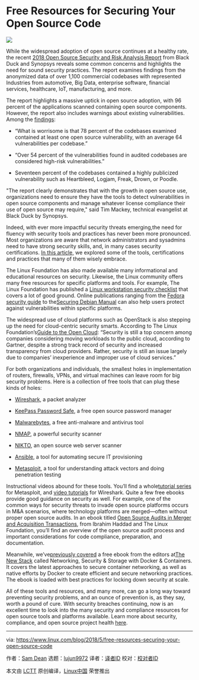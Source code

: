 Free Resources for Securing Your Open Source Code
======

![](https://www.linux.com/sites/lcom/files/styles/rendered_file/public/open-security.jpg?itok=R3M5LDrb)

While the widespread adoption of open source continues at a healthy rate, the recent [2018 Open Source Security and Risk Analysis Report][1] from Black Duck and Synopsys reveals some common concerns and highlights the need for sound security practices. The report examines findings from the anonymized data of over 1,100 commercial codebases with represented Industries from automotive, Big Data, enterprise software, financial services, healthcare, IoT, manufacturing, and more.

The report highlights a massive uptick in open source adoption, with 96 percent of the applications scanned containing open source components. However, the report also includes warnings about existing vulnerabilities. Among the [findings][2]:

  * “What is worrisome is that 78 percent of the codebases examined contained at least one open source vulnerability, with an average 64 vulnerabilities per codebase.”

  * “Over 54 percent of the vulnerabilities found in audited codebases are considered high-risk vulnerabilities.”

  * Seventeen percent of the codebases contained a highly publicized vulnerability such as Heartbleed, Logjam, Freak, Drown, or Poodle.




"The report clearly demonstrates that with the growth in open source use, organizations need to ensure they have the tools to detect vulnerabilities in open source components and manage whatever license compliance their use of open source may require," said Tim Mackey, technical evangelist at Black Duck by Synopsys.

Indeed, with ever more impactful security threats emerging,the need for fluency with security tools and practices has never been more pronounced. Most organizations are aware that network administrators and sysadmins need to have strong security skills, and, in many cases security certifications. [In this article,][3] we explored some of the tools, certifications and practices that many of them wisely embrace.

The Linux Foundation has also made available many informational and educational resources on security. Likewise, the Linux community offers many free resources for specific platforms and tools. For example, The Linux Foundation has published a [Linux workstation security checklist][4] that covers a lot of good ground. Online publications ranging from the [Fedora security guide][5] to the[Securing Debian Manual][6] can also help users protect against vulnerabilities within specific platforms.

The widespread use of cloud platforms such as OpenStack is also stepping up the need for cloud-centric security smarts. According to The Linux Foundation’s[Guide to the Open Cloud][7]: “Security is still a top concern among companies considering moving workloads to the public cloud, according to Gartner, despite a strong track record of security and increased transparency from cloud providers. Rather, security is still an issue largely due to companies’ inexperience and improper use of cloud services.”

For both organizations and individuals, the smallest holes in implementation of routers, firewalls, VPNs, and virtual machines can leave room for big security problems. Here is a collection of free tools that can plug these kinds of holes:

  * [Wireshark][8], a packet analyzer

  * [KeePass Password Safe][9], a free open source password manager

  * [Malwarebytes][10], a free anti-malware and antivirus tool

  * [NMAP][11], a powerful security scanner

  * [NIKTO][12], an open source web server scanner

  * [Ansible][13], a tool for automating secure IT provisioning

  * [Metasploit][14], a tool for understanding attack vectors and doing penetration testing




Instructional videos abound for these tools. You’ll find a whole[tutorial series][15] for Metasploit, and [video tutorials][16] for Wireshark. Quite a few free ebooks provide good guidance on security as well. For example, one of the common ways for security threats to invade open source platforms occurs in M&A scenarios, where technology platforms are merged—often without proper open source audits. In an ebook titled [Open Source Audits in Merger and Acquisition Transactions][17], from Ibrahim Haddad and The Linux Foundation, you’ll find an overview of the open source audit process and important considerations for code compliance, preparation, and documentation.

Meanwhile, we’ve[previously covered][18] a free ebook from the editors at[The New Stack][19] called Networking, Security & Storage with Docker & Containers. It covers the latest approaches to secure container networking, as well as native efforts by Docker to create efficient and secure networking practices. The ebook is loaded with best practices for locking down security at scale.

All of these tools and resources, and many more, can go a long way toward preventing security problems, and an ounce of prevention is, as they say, worth a pound of cure. With security breaches continuing, now is an excellent time to look into the many security and compliance resources for open source tools and platforms available. Learn more about security, compliance, and open source project health [here][20].

--------------------------------------------------------------------------------

via: https://www.linux.com/blog/2018/5/free-resources-securing-your-open-source-code

作者：[Sam Dean][a]
选题：[lujun9972](https://github.com/lujun9972)
译者：[译者ID](https://github.com/译者ID)
校对：[校对者ID](https://github.com/校对者ID)

本文由 [LCTT](https://github.com/LCTT/TranslateProject) 原创编译，[Linux中国](https://linux.cn/) 荣誉推出

[a]:https://www.linux.com/users/sam-dean
[1]:https://www.blackducksoftware.com/open-source-security-risk-analysis-2018
[2]:https://www.prnewswire.com/news-releases/synopsys-report-finds-majority-of-software-plagued-by-known-vulnerabilities-and-license-conflicts-as-open-source-adoption-soars-300648367.html
[3]:https://www.linux.com/blog/sysadmin-ebook/2017/8/future-proof-your-sysadmin-career-locking-down-security
[4]:http://go.linuxfoundation.org/ebook_workstation_security
[5]:https://docs.fedoraproject.org/en-US/Fedora/19/html/Security_Guide/index.html
[6]:https://www.debian.org/doc/manuals/securing-debian-howto/index.en.html
[7]:https://www.linux.com/publications/2016-guide-open-cloud
[8]:https://www.wireshark.org/
[9]:http://keepass.info/
[10]:https://www.malwarebytes.com/
[11]:http://searchsecurity.techtarget.co.uk/tip/Nmap-tutorial-Nmap-scan-examples-for-vulnerability-discovery
[12]:https://cirt.net/Nikto2
[13]:https://www.ansible.com/
[14]:https://www.metasploit.com/
[15]:http://www.computerweekly.com/tutorial/The-Metasploit-Framework-Tutorial-PDF-compendium-Your-ready-reckoner
[16]:https://www.youtube.com/watch?v=TkCSr30UojM
[17]:https://www.linuxfoundation.org/resources/open-source-audits-merger-acquisition-transactions/
[18]:https://www.linux.com/news/networking-security-storage-docker-containers-free-ebook-covers-essentials
[19]:http://thenewstack.io/ebookseries/
[20]:https://www.linuxfoundation.org/projects/security-compliance/
